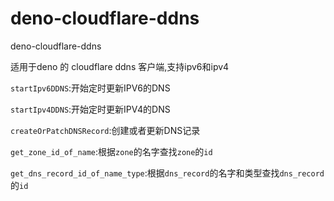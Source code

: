 # deno-cloudflare-ddns

deno-cloudflare-ddns

适用于deno 的 cloudflare ddns 客户端,支持ipv6和ipv4

`startIpv6DDNS`:开始定时更新IPV6的DNS

`startIpv4DDNS`:开始定时更新IPV4的DNS

`createOrPatchDNSRecord`:创建或者更新DNS记录

`get_zone_id_of_name`:根据`zone`的名字查找`zone`的`id`

`get_dns_record_id_of_name_type`:根据`dns_record`的名字和类型查找`dns_record`的`id`

